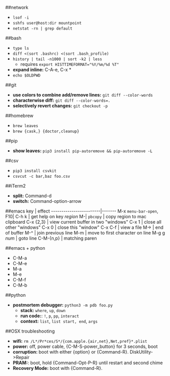 ##network
- `lsof -i`
- `sshfs user@host:dir mountpoint`
- `netstat -rn | grep default`

##bash
- `type ls`  
- `diff <(sort .bashrc) <(sort .bash_profile)`
- `history | tail -n1000 | sort -k2 | less`
  - requires `export HISTTIMEFORMAT="%Y/%m/%d %T"`
- **expand inline:** C-A-e, C-x *
- `echo $OLDPWD`

##git
- **use colors to combine add/remove lines:** `git diff --color-words`
- **characterwise diff:** `git diff --color-words=.`
- **selectively revert changes:** `git checkout -p`

##homebrew
- `brew leaves`
- `brew {cask,} {doctor,cleanup}`

##pip
- **show leaves:** `pip3 install pip-autoremove && pip-autoremove -L`

##csv
- `pip3 install csvkit`
- `csvcut -c bar,baz foo.csv`

##iTerm2
- **split:** Command-d
- **switch:** Command-option-arrow

##emacs
key                     | effect
------------------------|-------
M-x `menu-bar-open`, F10| 
C-h k                   | get help on key
_region_ M-\| `pbcopy`  | copy region to mac clipboard
C-x {2,3}               | view current buffer in two "windows"
C-x 1                   | close all other "windows"
C-x 0                   | close this "window"
C-x C-f                 | view a file
M->                     | end of buffer
M-^                     | join previous line
M-m                     | move to first character on line
M-g g _num_             | goto line
C-M-{n,p}               | matching paren


##emacs + python
- C-M-a
- C-M-e
- M-a
- M-e
- C-M-f
- C-M-b

##python
- **postmortem debugger:** `python3 -m pdb foo.py`
  - **stack:** `where`, `up`, `down`
  - **run code:**: `!`, `p`, `pp`, `interact`
  - **context:** `list`, `list start, end`, `args`

##OSX troubleshooting
- **wifi:** `rm /L*/Pr*ces/S*/{com.apple.{air,net},Net,pref}*.plist`
- **power:** off, power cable, {C-M-S-power_button} for 3 seconds, boot
- **corruption:** boot with either {option} or {Command-R}. DiskUtility->Repair
- **PRAM:**: boot, hold {Command-Opt-P-R} until restart and second chime
- **Recovery Mode:** boot with {Command-R}.
